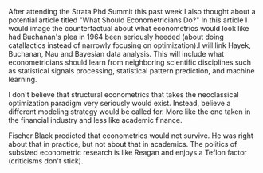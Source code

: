 After attending the Strata Phd Summit this past week I also thought about a potential article titled "What Should Econometricians Do?"
In this article I would image the counterfactual about what econometrics would look like had Buchanan's plea in 1964 been seriously heeded
(about doing catallactics instead of narrowly focusing on optimization).I will link Hayek, Buchanan, Nau and Bayesian data analysis. This
will include what econometricians should learn from neighboring scientific disciplines such as statistical signals processing, statistical
pattern prediction, and machine learning. 

I don't believe that structural econometrics that takes the neoclassical optimization paradigm very seriously would exist. Instead, believe
a different modeling strategy would be called for. More like the one taken in the financial industry and less like academic finance.

Fischer Black predicted that econometrics would not survive. He was right about that in practice, but not about that in academics. The
politics of subsized econometric research is like Reagan and enjoys a Teflon factor (criticisms don't stick).

